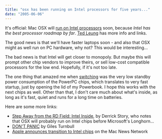 ```yaml
---
title: "osx has been running on Intel processors for five years..."
date: "2005-06-06"
---
```


It's official: Mac OSX will [run on Intel processors](http://www.apple.com/chfr/hotnews/press/0506/press_050606_intel.html) soon, because _Intel has the best processor roadmap by far_. [Ted Leung](http://www.sauria.com/blog/2005/06/06#1313) has more info and links.

The good news is that we'll have faster laptops soon - and also that OSX might as well run on PC hardware, why not? This would be interesting...

The bad news is that Intel will get closer to monopoly. But maybe this will prompt other chip vendors to improve theirs, or sell low-cost compatible processors for the low end. Hopefully, if it's not too late.

The one thing that amazed me when [switching](http://codeconsult.ch/bertrand/archives/000017.html) was the very low standby power consumption of the PowerPC chips, which translates to very fast startup, just by opening the lid of my Powerbook. I hope this works with the next chips as well. Other than that, I don't care much about what's inside, as long as it's fast, quiet and runs for a long time on batteries.

Here are some more links:

- [Step Away from the RD Field: Intel Inside](http://www.oreillynet.com/pub/wlg/7197), by Derrick Story, who notes that OSX will probably run on Intel chips before Microsoft's Longhorn...
- [DON'T PANIC](http://www.oreillynet.com/pub/wlg/7196) by Giles Turnbull
- [Apple announces transition to Intel chips](http://www.macnn.com/articles/05/06/06/intel.transition/) on the Mac News Network
